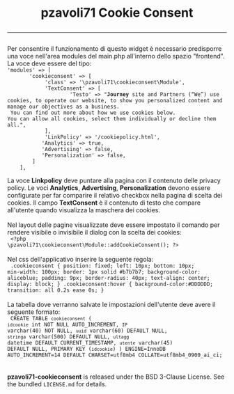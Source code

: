 <h1 align="center">
    pzavoli71 Cookie Consent
    <hr>
</h1>
Per consentire il funzionamento di questo widget è necessario predisporre una voce nell'area modules del main.php
all'interno dello spazio "frontend". La voce deve essere del tipo:<br/>
    <code>'modules' => [
       'cookieconsent' => [
            'class' => '\pzavoli71\cookieconsent\Module',            
            'TextConsent' => [
                    'Testo' => "<b>Journey</b> site and Partners (“We”) use cookies, to operate our website, to show you personalized content and manage our objectives as a business.<br/> You can find out more about how we use cookies below.
You can allow all cookies, select them individually or decline them all.",            
            ],
            'LinkPolicy' => '/cookiepolicy.html',
           'Analytics' => true,
           'Advertising' => false,
           'Personalization' => false,
        ]        
    ],</code>

La voce <b>Linkpolicy</b> deve puntare alla pagina con il contenuto delle privacy policy.
Le voci <b>Analytics</b>, <b>Advertising</b>, <b>Personalization</b> devono essere configurate per far comparire il relativo checkbox nella pagina di scelta dei cookies.
Il campo <b>TextConsent</b> è il contenuto di testo che compare all'utente quando visualizza la maschera dei cookies.
<br/><br/>
Nel layout delle pagine visualizzate deve essere impostato il comando per rendere visibile o invisibile il dialog con la scelta dei cookies:<br/>
<code>
    &lt;?php 
        \pzavoli71\cookieconsent\Module::addCookieConsent();
     ?&gt;
</code>
<br/><br/>
Nel css dell'applicativo inserire la seguente regola:<br/>
<code>
.cookieconsent {
    position: fixed;
    left: 10px;
    bottom: 10px;
    min-width: 100px;
    border: 1px solid #b7b7b7;
    background-color: aliceblue;
    padding: 9px;
    border-radius: 40px;
    text-align: center;
    display: block;
}
.cookieconsent:hover {
    background-color:#DDDDDD;
    transition: all 0.2s ease 0s;
}
</code>
<br/><br/>
La tabella dove verranno salvate le impostazioni dell'utente deve avere il seguente formato:<br/>
<code>
CREATE TABLE `cookieconsent` (
  `idcookie` int NOT NULL AUTO_INCREMENT,
  `IP` varchar(40) NOT NULL,
  `uuid` varchar(60) DEFAULT NULL,
  `stringa` varchar(500) DEFAULT NULL,
  `ultagg` datetime DEFAULT CURRENT_TIMESTAMP,
  `utente` varchar(45) DEFAULT NULL,
  PRIMARY KEY (`idcookie`)
) ENGINE=InnoDB AUTO_INCREMENT=14 DEFAULT CHARSET=utf8mb4 COLLATE=utf8mb4_0900_ai_ci;
</code>
<br/><br/>
**pzavoli71-cookieconsent** is released under the BSD 3-Clause License. See the bundled `LICENSE.md` for details.
